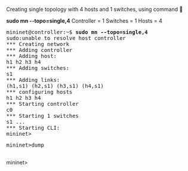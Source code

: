 Creating single topology with 4 hosts and 1 switches, using command :8ball: 


<b>sudo mn --topo=single,4</b>
Controller = 1
Switches = 1
Hosts      = 4 
<pre>
mininet@controller:~$ <b>sudo mn --topo=single,4</b>
sudo:unable to resolve host controller
*** Creating network
*** Adding controller
*** Adding host:
h1 h2 h3 h4
*** Adding switches:
s1
*** Adding links:
(h1,s1) (h2,s1) (h3,s1) (h4,s1)
*** configuring hosts
h1 h2 h3 h4
*** Starting controller
c0
*** Starting 1 switches
s1 ...
*** Starting CLI:
mininet>
</pre>

<pre>
mininet>dump
<host h1: h1-eth0:10.0.0.1 pid=1215>
</pre>
<host h2: h2-eth0:10.0.0.2 pid=1219>
<host h3: h3-eth0:10.0.0.3 pid=1221>
<host h4: h4-eth0:10.0.0.4 pid=1223>
<OVSSwitch s1: lo:127.0.0.1,s1-eth1:none,s1-eth2:none,s1-eth3:none,s1-eth4:none
pid=1228>
<Controller c0:127.0.0.1:6633 pid=1208>
mininet> 


